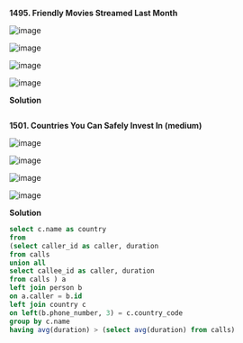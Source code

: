 **1495. Friendly Movies Streamed Last Month**

![image](https://user-images.githubusercontent.com/51500878/141598001-adf8b123-625e-4139-a8b4-05de2733bff3.png)

![image](https://user-images.githubusercontent.com/51500878/141598007-f50dd7d6-55cc-4617-bce6-0a3d56d3ffe2.png)

![image](https://user-images.githubusercontent.com/51500878/141598016-e29af4ca-57a5-49a5-837e-b4bd21254df8.png)

![image](https://user-images.githubusercontent.com/51500878/141598032-b262dbbf-6179-4419-b2b5-e10a164dfe26.png)


**Solution**

```sql

```


**1501. Countries You Can Safely Invest In (medium)**

![image](https://user-images.githubusercontent.com/51500878/141598065-35d365d5-9e60-4e07-9c66-aa1d9f10e701.png)

![image](https://user-images.githubusercontent.com/51500878/141598075-59f6e45f-e9f0-4b09-ada9-c69835af475c.png)

![image](https://user-images.githubusercontent.com/51500878/141598091-c8836536-7b81-4ca1-bc9f-1e53be58865a.png)

![image](https://user-images.githubusercontent.com/51500878/141598105-b8218ff5-238c-47c2-a153-e60d424e78a0.png)

**Solution**

```sql
select c.name as country
from
(select caller_id as caller, duration
from calls
union all
select callee_id as caller, duration
from calls ) a
left join person b
on a.caller = b.id
left join country c
on left(b.phone_number, 3) = c.country_code
group by c.name
having avg(duration) > (select avg(duration) from calls)
```










